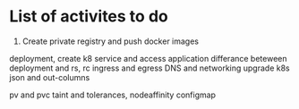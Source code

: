 List of activites to do
=======================

1. Create private registry and push docker images

deployment, create k8 service and access application
differance beteween deployment and rs, rc
ingress and egress
DNS and networking
upgrade k8s
json and out-columns

pv and pvc
taint and tolerances, nodeaffinity
configmap
